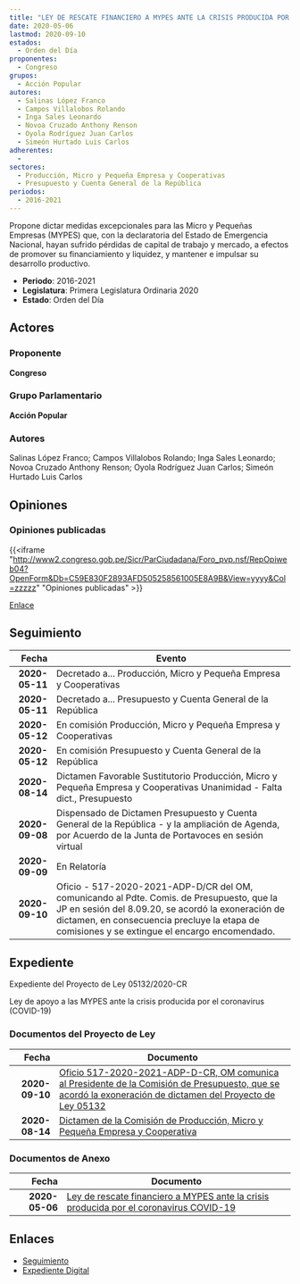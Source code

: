 ```yaml
---
title: "LEY DE RESCATE FINANCIERO A MYPES ANTE LA CRISIS PRODUCIDA POR EL CORONAVIRUS (COVID-19)"
date: 2020-05-06
lastmod: 2020-09-10
estados: 
  - Orden del Día
proponentes: 
  - Congreso
grupos: 
  - Acción Popular
autores: 
  - Salinas López Franco
  - Campos Villalobos Rolando
  - Inga Sales Leonardo
  - Novoa Cruzado Anthony Renson
  - Oyola Rodríguez Juan Carlos
  - Simeón Hurtado Luis Carlos
adherentes: 
  - 
sectores: 
  - Producción, Micro y Pequeña Empresa y Cooperativas
  - Presupuesto y Cuenta General de la República
periodos: 
  - 2016-2021
---
```


Propone dictar medidas excepcionales para las Micro y Pequeñas Empresas (MYPES) que, con la declaratoria del Estado de Emergencia Nacional, hayan sufrido pérdidas de capital de trabajo y mercado, a efectos de promover su financiamiento y liquidez, y mantener e impulsar su desarrollo productivo.

- **Periodo**: 2016-2021
- **Legislatura**: Primera Legislatura Ordinaria 2020
- **Estado**: Orden del Día

## Actores

### Proponente

**Congreso**

### Grupo Parlamentario

**Acción Popular**

### Autores

Salinas López Franco; Campos Villalobos Rolando; Inga Sales Leonardo; Novoa Cruzado Anthony Renson; Oyola Rodríguez Juan Carlos; Simeón Hurtado Luis Carlos


## Opiniones

### Opiniones publicadas

{{<iframe "http://www2.congreso.gob.pe/Sicr/ParCiudadana/Foro_pvp.nsf/RepOpiweb04?OpenForm&Db=C59E830F2893AFD505258561005E8A9B&View=yyyy&Col=zzzzz" "Opiniones publicadas" >}}

[Enlace](http://www2.congreso.gob.pe/Sicr/ParCiudadana/Foro_pvp.nsf/RepOpiweb04?OpenForm&Db=C59E830F2893AFD505258561005E8A9B&View=yyyy&Col=zzzzz)

## Seguimiento

| Fecha | Evento |
|------:|--------|
| **2020-05-11** | Decretado a... Producción, Micro y Pequeña Empresa y Cooperativas|
| **2020-05-11** | Decretado a... Presupuesto y Cuenta General de la República|
| **2020-05-12** | En comisión Producción, Micro y Pequeña Empresa y Cooperativas|
| **2020-05-12** | En comisión Presupuesto y Cuenta General de la República|
| **2020-08-14** | Dictamen Favorable Sustitutorio Producción, Micro y Pequeña Empresa y Cooperativas Unanimidad - Falta dict., Presupuesto|
| **2020-09-08** | Dispensado de Dictamen Presupuesto y Cuenta General de la República - y la ampliación de Agenda, por Acuerdo de la Junta de Portavoces en sesión virtual|
| **2020-09-09** | En Relatoría|
| **2020-09-10** | Oficio - 517-2020-2021-ADP-D/CR del OM, comunicando al Pdte. Comis. de Presupuesto, que la JP en sesión del 8.09.20, se acordó la exoneración de dictamen, en consecuencia precluye la etapa de comisiones y se extingue el encargo encomendado.|


## Expediente

Expediente del Proyecto de Ley 05132/2020-CR

Ley de apoyo a las MYPES ante la crisis producida por el coronavirus (COVID-19)


### Documentos del Proyecto de Ley

| Fecha | Documento |
|------:|--------|
| **2020-09-10** | [Oficio 517-2020-2021-ADP-D-CR, OM comunica al Presidente de la Comisión de Presupuesto, que se acordó la exoneración de dictamen del Proyecto de Ley 05132](http://www.leyes.congreso.gob.pe/Documentos/2016_2021/Oficios/Oficialia_Mayor/OFICIO-517-2020-2021-ADP-D-CR.pdf) |
| **2020-08-14** | [Dictamen de la Comisión de Producción, Micro y Pequeña Empresa y Cooperativa](http://www.leyes.congreso.gob.pe/Documentos/2016_2021/Dictamenes/Proyectos_de_Ley/05132DC18MAY20200814.pdf) |

### Documentos de Anexo

| Fecha | Documento |
|------:|--------|
| **2020-05-06** | [Ley de rescate financiero a MYPES ante la crisis producida por el coronavirus COVID-19](http://www.leyes.congreso.gob.pe/Documentos/2016_2021/Proyectos_de_Ley_y_de_Resoluciones_Legislativas/PL05132_20200506.pdf) |

## Enlaces 

- [Seguimiento](http://www2.congreso.gob.pe/Sicr/TraDocEstProc/CLProLey2016.nsf/f7fff46988ca05b1052578e100829cc7/9329b95c4fe6f047052585610009228a?OpenDocument)
- [Expediente Digital](http://www2.congreso.gob.pe/Sicr/TraDocEstProc/CLProLey2016.nsf/f7fff46988ca05b1052578e100829cc7/9329b95c4fe6f047052585610009228a?OpenDocument&Click=05257FB7005EB655.eb71d0cf91d8294e05256cdf006b5706/$Body/0.1C6C)

